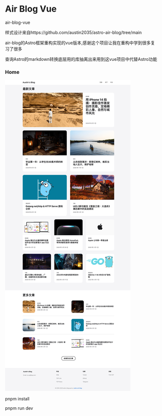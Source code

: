 # Air Blog Vue

air-blog-vue

样式设计来自https://github.com/austin2035/astro-air-blog/tree/main

air-blog的Astro框架重构实现的vue版本,感谢这个项目让我在重构中学到很多复习了很多



查询Astro的markdown转换底层用的库抽离出来用到这vue项目中代替Astro功能





### Home

![首页](./public/preview/preview_index.png)





pnpm install 



pnpm run dev
